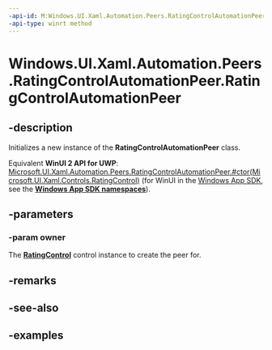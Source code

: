 ```yaml
---
-api-id: M:Windows.UI.Xaml.Automation.Peers.RatingControlAutomationPeer.#ctor(Windows.UI.Xaml.Controls.RatingControl)
-api-type: winrt method
---
```


<!-- Method syntax.
public RatingControlAutomationPeer.RatingControlAutomationPeer(RatingControl owner)
-->

# Windows.UI.Xaml.Automation.Peers.RatingControlAutomationPeer.RatingControlAutomationPeer

## -description
Initializes a new instance of the **RatingControlAutomationPeer** class.

Equivalent **WinUI 2 API for UWP**: [Microsoft.UI.Xaml.Automation.Peers.RatingControlAutomationPeer.#ctor(Microsoft.UI.Xaml.Controls.RatingControl)](/windows/winui/api/microsoft.ui.xaml.automation.peers.ratingcontrolautomationpeer.#ctor(microsoft.ui.xaml.controls.ratingcontrol)) (for WinUI in the [Windows App SDK](/windows/apps/windows-app-sdk/), see the **[Windows App SDK namespaces](/windows/windows-app-sdk/api/winrt/)**).

## -parameters
### -param owner
The **[RatingControl](../windows.ui.xaml.controls/ratingcontrol.md)** control instance to create the peer for.

## -remarks

## -see-also

## -examples

